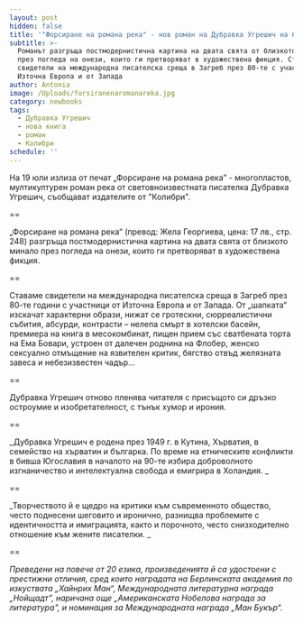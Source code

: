 ```yaml
---
layout: post
hidden: false
title: '"Форсиране на романа река" - нов роман на Дубравка Угрешич на български'
subtitle: >-
  Романът разгръща постмодернистична картина на двата свята от близкото минало
  през погледа на онези, които ги претворяват в художествена фикция. Ставаме
  свидетели на международна писателска среща в Загреб през 80-те с участници от
  Източна Европа и от Запада
author: Antonia
image: /Uploads/forsiranenaromanareka.jpg
category: newbooks
tags:
  - Дубравка Угрешич
  - нова книга
  - роман
  - Колибри
schedule: ''
---
```

На 19 юли излиза от печат „Форсиране на романа река” - многопластов, мултикултурен роман река от световноизвестната писателка Дубравка Угрешич, съобщават издателите от "Колибри". 

\==

„Форсиране на романа река“ (превод: Жела Георгиева, цена: 17 лв., стр. 248) разгръща постмодернистична картина на двата свята от близкото минало през погледа на онези, които ги претворяват в художествена фикция. 

\==

Ставаме свидетели на международна писателска среща в Загреб през 80-те години с участници от Източна Европа и от Запада. От „шапката“ изскачат характерни образи, нижат се гротескни, сюрреалистични събития, абсурди, контрасти – нелепа смърт в хотелски басейн, премиера на книга в месокомбинат, пищен прием със сватбената торта на Ема Бовари, устроен от далечен роднина на Флобер, женско сексуално отмъщение на язвителен критик, бягство отвъд желязната завеса и небезизвестен чадър… 

\==

Дубравка Угрешич отново пленява читателя с присъщото си дръзко остроумие и изобретателност, с тънък хумор и ирония.

\==

_Дубравка Угрешич е родена през 1949 г. в Кутина, Хърватия, в семейство на хърватин и българка. По време на етническите конфликти в бивша Югославия в началото на 90-те избира доброволното изгнаничество и интелектуална свобода и емигрира в Холандия. _

\==

_Творчеството й е щедро на критики към съвременното общество, често поднесени шеговито и иронично, разнищва проблемите с идентичността и имиграцията, както и порочното, често снизходително отношение към жените писателки. _

\==

_Преведени на повече от 20 езика, произведенията й са удостоени с престижни отличия, сред които наградата на Берлинската академия по изкуствата „Хайнрих Ман“, Международната литературна награда „Нойщадт”, наричана още „Американската Нобелова награда за литература", и номинация за Международната награда „Ман Букър“._
